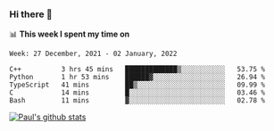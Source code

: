 ### Hi there 👋

📊 **This week I spent my time on**
<!--START_SECTION:waka-->
```text
Week: 27 December, 2021 - 02 January, 2022

C++          3 hrs 45 mins   █████████████▒░░░░░░░░░░░   53.75 % 
Python       1 hr 53 mins    ██████▓░░░░░░░░░░░░░░░░░░   26.94 % 
TypeScript   41 mins         ██▒░░░░░░░░░░░░░░░░░░░░░░   09.99 % 
C            14 mins         █░░░░░░░░░░░░░░░░░░░░░░░░   03.46 % 
Bash         11 mins         ▓░░░░░░░░░░░░░░░░░░░░░░░░   02.78 % 
```
<!--END_SECTION:waka-->


[![Paul's github stats](https://github-readme-stats.vercel.app/api?username=mickeyouyou&theme=dracula&show_icons=true)](https://github.com/anuraghazra/github-readme-stats)
